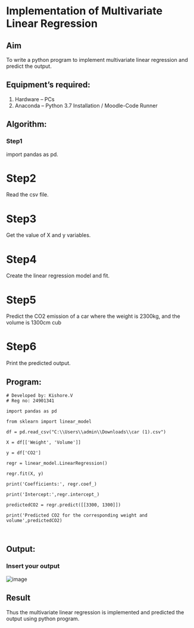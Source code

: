 # Implementation of Multivariate Linear Regression
## Aim
To write a python program to implement multivariate linear regression and predict the output.
## Equipment’s required:
1.	Hardware – PCs
2.	Anaconda – Python 3.7 Installation / Moodle-Code Runner
## Algorithm:
### Step1
import pandas as pd.

# Step2
Read the csv file.

# Step3
Get the value of X and y variables.

# Step4
Create the linear regression model and fit.

# Step5
Predict the CO2 emission of a car where the weight is 2300kg, and the volume is 1300cm cub

# Step6
Print the predicted output.

## Program:
```
# Developed by: Kishore.V
# Reg no: 24901341

import pandas as pd

from sklearn import linear_model

df = pd.read_csv("C:\\Users\\admin\\Downloads\\car (1).csv")

X = df[['Weight', 'Volume']]

y = df['CO2']

regr = linear_model.LinearRegression()

regr.fit(X, y)

print('Coefficients:', regr.coef_)

print('Intercept:',regr.intercept_)

predictedCO2 = regr.predict([[3300, 1300]])

print('Predicted CO2 for the corresponding weight and volume',predictedCO2)



```
## Output:

### Insert your output
![image](https://github.com/user-attachments/assets/7a17af54-f012-496a-889e-626ba3d1ec29)


## Result
Thus the multivariate linear regression is implemented and predicted the output using python program.
